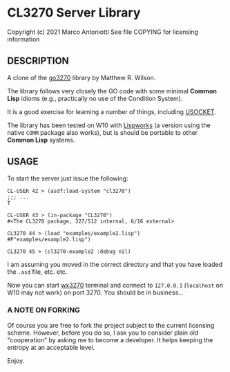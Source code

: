 CL3270 Server Library
=====================
Copyright (c) 2021 Marco Antoniotti
See file COPYING for licensing information


DESCRIPTION
-----------

A clone of the [go3270](https://github.com/racingmars/go3270) library
by Matthew R. Wilson.

The library follows very closely the GO code with some minimal **Common
Lisp** idioms (e.g., practically no use of the Condition System).

It is a good exercise for learning a number of things, including
[USOCKET](https://common-lisp.net/project/usocket/api-docs.shtml).

The library has been tested on W10 with [Lispworks](www.lispworks.com)
(a version using the native `COMM` package also works), but is should
be portable to other **Common Lisp** systems.


USAGE
-----

To start the server just issue the following:
```
CL-USER 42 > (asdf:load-system "cl3270")
;;; ...
T

CL-USER 43 > (in-package "CL3270")
#<The CL3270 package, 327/512 internal, 6/16 external>

CL3270 44 > (load "examples/example2.lisp")
#P"examples/example2.lisp")

CL3270 45 > (cl3270-example2 :debug nil)
```

I am assuming you moved in the correct directory and that you have
loaded the `.asd` file, etc. etc.

Now you can start [wx3270](http://x3270.bgp.nu/) terminal and connect
to `127.0.0.1` (`localhost` on W10 may not work) on port 3270.  You
should be in business...


### A NOTE ON FORKING

Of course you are free to fork the project subject to the current
licensing scheme.  However, before you do so, I ask you to consider
plain old "cooperation" by asking me to become a developer.
It helps keeping the entropy at an acceptable level.


Enjoy.
